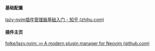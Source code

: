 #### 基础配置

[lazy-nvim插件管理器基础入门 - 知乎 (zhihu.com)](https://zhuanlan.zhihu.com/p/638379995)

#### 插件主页

[folke/lazy.nvim: 💤 A modern plugin manager for Neovim (github.com)](https://github.com/folke/lazy.nvim)

